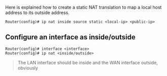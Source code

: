 Here is explained how to create a static NAT translation to map a local host address to its outside address.
```
Router(config)# ip nat inside source static <local-ip> <public-ip>
```
## Configure an interface as inside/outside
```
Router(config)# interface <interface>
Router(config)# ip nat <inside/outside>
```
> The LAN interface should be inside and the WAN interface outside, obviously